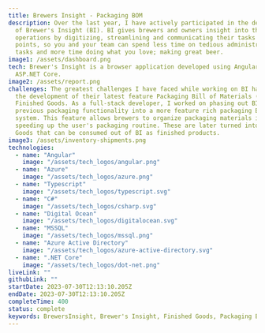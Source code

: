 ```yaml
---
title: Brewers Insight - Packaging BOM
description: Over the last year, I have actively participated in the development
  of Brewer's Insight (BI). BI gives brewers and owners insight into their
  operations by digitizing, streamlining and communicating their tasks and data
  points, so you and your team can spend less time on tedious administrative
  tasks and more time doing what you love; making great beer.
image1: /assets/dashboard.png
tech: Brewer's Insight is a browser application developed using Angular and
  ASP.NET Core.
image2: /assets/report.png
challenges: The greatest challenges I have faced while working on BI has been
  the development of their latest feature Packaging Bill of Materials (BOM) and
  Finished Goods. As a full-stack developer, I worked on phasing out BI's
  previous packaging functionality into a more feature rich packaging BOM
  system. This feature allows brewers to organize packaging materials into sets
  speeding up the user's packaging routine. These are later turned into Finished
  Goods that can be consumed out of BI as finished products.
image3: /assets/inventory-shipments.png
technologies:
  - name: "Angular"
    image: "/assets/tech_logos/angular.png"
  - name: "Azure"
    image: "/assets/tech_logos/azure.png"
  - name: "Typescript"
    image: "/assets/tech_logos/typescript.svg"
  - name: "C#"
    image: "/assets/tech_logos/csharp.svg"
  - name: "Digital Ocean"
    image: "/assets/tech_logos/digitalocean.svg"
  - name: "MSSQL"
    image: "/assets/tech_logos/mssql.png"
  - name: "Azure Active Directory"
    image: "/assets/tech_logos/azure-active-directory.svg"
  - name: ".NET Core"
    image: "/assets/tech_logos/dot-net.png"
liveLink: ""
githubLink: ""
startDate: 2023-07-30T12:13:10.205Z
endDate: 2023-07-30T12:13:10.205Z
completeTime: 400
status: complete
keywords: BrewersInsight, Brewer's Insight, Finished Goods, Packaging BOM, BOM, Bill of Materials
---
```

